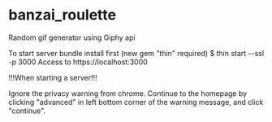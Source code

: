 # banzai_roulette
Random gif generator using Giphy api

To start server
bundle install first (new gem "thin" required)
$ thin start --ssl -p 3000 Access to https://localhost:3000

!!!When starting a server!!!

Ignore the privacy warning from chrome. Continue to the homepage by clicking "advanced" in left bottom corner of the warning message, and click "continue".
